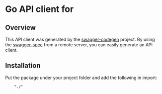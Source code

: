 # Go API client for 

## Overview
This API client was generated by the [swagger-codegen](https://github.com/swagger-api/swagger-codegen) project.  By using the [swagger-spec](https://github.com/swagger-api/swagger-spec) from a remote server, you can easily generate an API client.


## Installation
Put the package under your project folder and add the following in import:
```
    "./"
```
